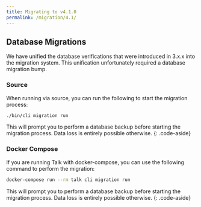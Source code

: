 ```yaml
---
title: Migrating to v4.1.0
permalink: /migration/4.1/
---
```


## Database Migrations

We have unified the database verifications that were introduced in 3.x.x into
the migration system. This unification unfortunately required a database
migration bump.

### Source

When running via source, you can run the following to start the migration
process:

```bash
./bin/cli migration run
```
This will prompt you to perform a database backup before starting the migration
process. Data loss is entirely possible otherwise.
{: .code-aside}

### Docker Compose

If you are running Talk with docker-compose, you can use the following command
to perform the migration:

```bash
docker-compose run --rm talk cli migration run
```
This will prompt you to perform a database backup before starting the migration
process. Data loss is entirely possible otherwise.
{: .code-aside}

